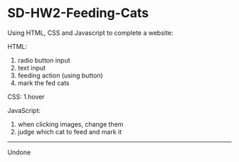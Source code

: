 # SD-HW2-Feeding-Cats
Using HTML, CSS and Javascript to complete a website:

HTML:
1. radio button input
2. text input
3. feeding action (using button)
4. mark the fed cats

CSS:
1.hover

JavaScript:
1. when clicking images, change them
2. judge which cat to feed and mark it


-------------


Undone
